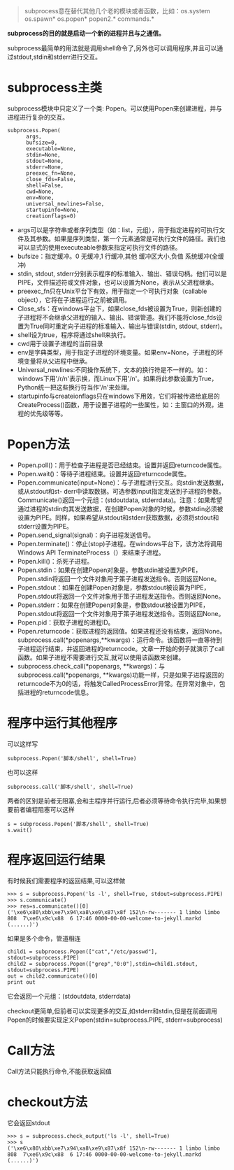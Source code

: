 

>subprocess意在替代其他几个老的模块或者函数，比如：os.system os.spawn* os.popen* popen2.* commands.*

**subprocess的目的就是启动一个新的进程并且与之通信。**

subprocess最简单的用法就是调用shell命令了,另外也可以调用程序,并且可以通过stdout,stdin和stderr进行交互。

# subprocess主类
subprocess模块中只定义了一个类: Popen。可以使用Popen来创建进程，并与进程进行复杂的交互。
```
subprocess.Popen(
      args, 
      bufsize=0, 
      executable=None,
      stdin=None,
      stdout=None, 
      stderr=None, 
      preexec_fn=None, 
      close_fds=False, 
      shell=False, 
      cwd=None, 
      env=None, 
      universal_newlines=False, 
      startupinfo=None, 
      creationflags=0)
```
- args可以是字符串或者序列类型（如：list，元组），用于指定进程的可执行文件及其参数。如果是序列类型，第一个元素通常是可执行文件的路径。我们也可以显式的使用executeable参数来指定可执行文件的路径。
- bufsize：指定缓冲。0 无缓冲,1 行缓冲,其他 缓冲区大小,负值 系统缓冲(全缓冲)
- stdin, stdout, stderr分别表示程序的标准输入、输出、错误句柄。他们可以是PIPE，文件描述符或文件对象，也可以设置为None，表示从父进程继承。
- preexec_fn只在Unix平台下有效，用于指定一个可执行对象（callable object），它将在子进程运行之前被调用。
- Close_sfs：在windows平台下，如果close_fds被设置为True，则新创建的子进程将不会继承父进程的输入、输出、错误管道。我们不能将close_fds设置为True同时重定向子进程的标准输入、输出与错误(stdin, stdout, stderr)。
- shell设为true，程序将通过shell来执行。
- cwd用于设置子进程的当前目录
- env是字典类型，用于指定子进程的环境变量。如果env=None，子进程的环境变量将从父进程中继承。
- Universal_newlines:不同操作系统下，文本的换行符是不一样的。如：windows下用'/r/n'表示换，而Linux下用'/n'。如果将此参数设置为True，Python统一把这些换行符当作'/n'来处理。
- startupinfo与createionflags只在windows下用效，它们将被传递给底层的CreateProcess()函数，用于设置子进程的一些属性，如：主窗口的外观，进程的优先级等等。

# Popen方法
- Popen.poll()：用于检查子进程是否已经结束。设置并返回returncode属性。
- Popen.wait()：等待子进程结束。设置并返回returncode属性。
- Popen.communicate(input=None)：与子进程进行交互。向stdin发送数据，或从stdout和st- derr中读取数据。可选参数input指定发送到子进程的参数。Communicate()返回一个元组：(stdoutdata, stderrdata)。注意：如果希望通过进程的stdin向其发送数据，在创建Popen对象的时候，参数stdin必须被设置为PIPE。同样，如果希望从stdout和stderr获取数据，必须将stdout和stderr设置为PIPE。
- Popen.send_signal(signal)：向子进程发送信号。
- Popen.terminate()：停止(stop)子进程。在windows平台下，该方法将调用Windows API TerminateProcess（）来结束子进程。
- Popen.kill()：杀死子进程。
- Popen.stdin：如果在创建Popen对象是，参数stdin被设置为PIPE，Popen.stdin将返回一个文件对象用于策子进程发送指令。否则返回None。
- Popen.stdout：如果在创建Popen对象是，参数stdout被设置为PIPE，Popen.stdout将返回一个文件对象用于策子进程发送指令。否则返回None。
- Popen.stderr：如果在创建Popen对象是，参数stdout被设置为PIPE，Popen.stdout将返回一个文件对象用于策子进程发送指令。否则返回None。
- Popen.pid：获取子进程的进程ID。
- Popen.returncode：获取进程的返回值。如果进程还没有结束，返回None。
subprocess.call(*popenargs,**kwargs)：运行命令。该函数将一直等待到子进程运行结束，并返回进程的returncode。文章一开始的例子就演示了call函数。如果子进程不需要进行交互,就可以使用该函数来创建。
- subprocess.check_call(*popenargs, **kwargs)：与subprocess.call(*popenargs, **kwargs)功能一样，只是如果子进程返回的returncode不为0的话，将触发CalledProcessError异常。在异常对象中，包括进程的returncode信息。

# 程序中运行其他程序
可以这样写
```
subprocess.Popen('脚本/shell', shell=True)
```
也可以这样

```
subprocess.call('脚本/shell', shell=True)
```

两者的区别是前者无阻塞,会和主程序并行运行,后者必须等待命令执行完毕,如果想要前者编程阻塞可以这样

```
s = subprocess.Popen('脚本/shell', shell=True)
s.wait()
```

# 程序返回运行结果
有时候我们需要程序的返回结果,可以这样做

```
>>> s = subprocess.Popen('ls -l', shell=True, stdout=subprocess.PIPE) 
>>> s.communicate() 
>>> res=s.communicate()[0]
('\xe6\x80\xbb\xe7\x94\xa8\xe9\x87\x8f 152\n-rw------- 1 limbo limbo   808  7\xe6\x9c\x88  6 17:46 0000-00-00-welcome-to-jekyll.markd (......)')
```
如果是多个命令，管道相连

```
child1 = subprocess.Popen(["cat","/etc/passwd"], stdout=subprocess.PIPE)
child2 = subprocess.Popen(["grep","0:0"],stdin=child1.stdout, stdout=subprocess.PIPE)
out = child2.communicate()[0]
print out
```

它会返回一个元组：(stdoutdata, stderrdata)

checkout更简单,但前者可以实现更多的交互,如stderr和stdin,但是在前面调用Popen的时候要实现定义Popen(stdin=subprocess.PIPE, stderr=subprocess)

# Call方法

Call方法只能执行命令,不能获取返回值

# checkout方法

它会返回stdout
```
>>> s = subprocess.check_output('ls -l', shell=True)
>>> s
('\xe6\x80\xbb\xe7\x94\xa8\xe9\x87\x8f 152\n-rw------- 1 limbo limbo   808  7\xe6\x9c\x88  6 17:46 0000-00-00-welcome-to-jekyll.markd (......)')
```
